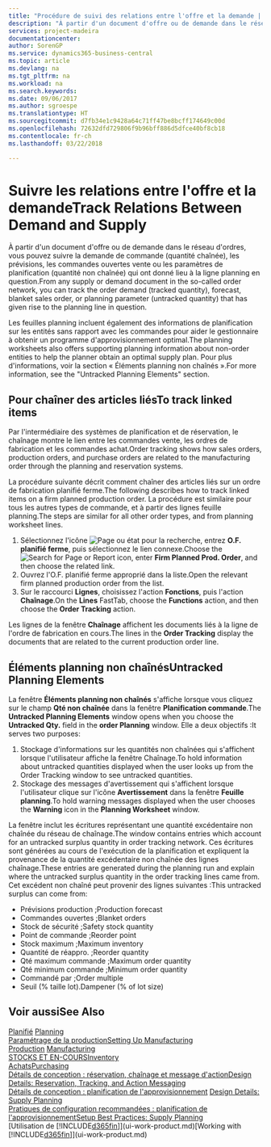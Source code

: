 ```yaml
---
title: "Procédure de suivi des relations entre l'offre et la demande | Microsoft Docs"
description: "À partir d'un document d'offre ou de demande dans le réseau d'ordres, vous pouvez suivre la demande de commande (quantité chaînée), les prévisions, les commandes ouvertes vente ou les paramètres de planification (quantité non chaînée) qui ont donné lieu à la ligne planning en question."
services: project-madeira
documentationcenter: 
author: SorenGP
ms.service: dynamics365-business-central
ms.topic: article
ms.devlang: na
ms.tgt_pltfrm: na
ms.workload: na
ms.search.keywords: 
ms.date: 09/06/2017
ms.author: sgroespe
ms.translationtype: HT
ms.sourcegitcommit: d7fb34e1c9428a64c71ff47be8bcff174649c00d
ms.openlocfilehash: 72632dfd729806f9b96bff886d5dfce40bf8cb18
ms.contentlocale: fr-ch
ms.lasthandoff: 03/22/2018

---
```

# <a name="track-relations-between-demand-and-supply"></a><span data-ttu-id="20e97-103">Suivre les relations entre l'offre et la demande</span><span class="sxs-lookup"><span data-stu-id="20e97-103">Track Relations Between Demand and Supply</span></span>
<span data-ttu-id="20e97-104">À partir d'un document d'offre ou de demande dans le réseau d'ordres, vous pouvez suivre la demande de commande (quantité chaînée), les prévisions, les commandes ouvertes vente ou les paramètres de planification (quantité non chaînée) qui ont donné lieu à la ligne planning en question.</span><span class="sxs-lookup"><span data-stu-id="20e97-104">From any supply or demand document in the so-called order network, you can track the order demand (tracked quantity), forecast, blanket sales order, or planning parameter (untracked quantity) that has given rise to the planning line in question.</span></span>

<span data-ttu-id="20e97-105">Les feuilles planning incluent également des informations de planification sur les entités sans rapport avec les commandes pour aider le gestionnaire à obtenir un programme d'approvisionnement optimal.</span><span class="sxs-lookup"><span data-stu-id="20e97-105">The planning worksheets also offers supporting planning information about non-order entities to help the planner obtain an optimal supply plan.</span></span> <span data-ttu-id="20e97-106">Pour plus d'informations, voir la section « Éléments planning non chaînés ».</span><span class="sxs-lookup"><span data-stu-id="20e97-106">For more information, see the "Untracked Planning Elements" section.</span></span>

## <a name="to-track-linked-items"></a><span data-ttu-id="20e97-107">Pour chaîner des articles liés</span><span class="sxs-lookup"><span data-stu-id="20e97-107">To track linked items</span></span>
<span data-ttu-id="20e97-108">Par l'intermédiaire des systèmes de planification et de réservation, le chaînage montre le lien entre les commandes vente, les ordres de fabrication et les commandes achat.</span><span class="sxs-lookup"><span data-stu-id="20e97-108">Order tracking shows how sales orders, production orders, and purchase orders are related to the manufacturing order through the planning and reservation systems.</span></span>

<span data-ttu-id="20e97-109">La procédure suivante décrit comment chaîner des articles liés sur un ordre de fabrication planifié ferme.</span><span class="sxs-lookup"><span data-stu-id="20e97-109">The following describes how to track linked items on a firm planned production order.</span></span> <span data-ttu-id="20e97-110">La procédure est similaire pour tous les autres types de commande, et à partir des lignes feuille planning.</span><span class="sxs-lookup"><span data-stu-id="20e97-110">The steps are similar for all other order types, and from planning worksheet lines.</span></span>

1. <span data-ttu-id="20e97-111">Sélectionnez l'icône ![Page ou état pour la recherche](media/ui-search/search_small.png "Page ou état pour la recherche"), entrez **O.F. planifié ferme**, puis sélectionnez le lien connexe.</span><span class="sxs-lookup"><span data-stu-id="20e97-111">Choose the ![Search for Page or Report](media/ui-search/search_small.png "Search for Page or Report icon") icon, enter **Firm Planned Prod. Order**, and then choose the related link.</span></span>
2. <span data-ttu-id="20e97-112">Ouvrez l'O.F. planifié ferme approprié dans la liste.</span><span class="sxs-lookup"><span data-stu-id="20e97-112">Open the relevant firm planned production order from the list.</span></span>
3. <span data-ttu-id="20e97-113">Sur le raccourci **Lignes**, choisissez l'action **Fonctions**, puis l'action **Chaînage**.</span><span class="sxs-lookup"><span data-stu-id="20e97-113">On the **Lines** FastTab, choose the **Functions** action, and then choose the **Order Tracking** action.</span></span>

<span data-ttu-id="20e97-114">Les lignes de la fenêtre **Chaînage** affichent les documents liés à la ligne de l'ordre de fabrication en cours.</span><span class="sxs-lookup"><span data-stu-id="20e97-114">The lines in the **Order Tracking** display the documents that are related to the current production order line.</span></span>

## <a name="untracked-planning-elements"></a><span data-ttu-id="20e97-115">Éléments planning non chaînés</span><span class="sxs-lookup"><span data-stu-id="20e97-115">Untracked Planning Elements</span></span>
<span data-ttu-id="20e97-116">La fenêtre **Éléments planning non chaînés** s'affiche lorsque vous cliquez sur le champ **Qté non chaînée** dans la fenêtre **Planification commande**.</span><span class="sxs-lookup"><span data-stu-id="20e97-116">The **Untracked Planning Elements** window opens when you choose the **Untracked Qty.** field in the **order Planning** window.</span></span> <span data-ttu-id="20e97-117">Elle a deux objectifs :</span><span class="sxs-lookup"><span data-stu-id="20e97-117">It serves two purposes:</span></span>

1. <span data-ttu-id="20e97-118">Stockage d'informations sur les quantités non chaînées qui s'affichent lorsque l'utilisateur affiche la fenêtre Chaînage.</span><span class="sxs-lookup"><span data-stu-id="20e97-118">To hold information about untracked quantities displayed when the user looks up from the Order Tracking window to see untracked quantities.</span></span>
2. <span data-ttu-id="20e97-119">Stockage des messages d'avertissement qui s'affichent lorsque l'utilisateur clique sur l'icône **Avertissement** dans la fenêtre **Feuille planning**.</span><span class="sxs-lookup"><span data-stu-id="20e97-119">To hold warning messages displayed when the user chooses the **Warning** icon in the **Planning Worksheet** window.</span></span>

<span data-ttu-id="20e97-120">La fenêtre inclut les écritures représentant une quantité excédentaire non chaînée du réseau de chaînage.</span><span class="sxs-lookup"><span data-stu-id="20e97-120">The window contains entries which account for an untracked surplus quantity in order tracking network.</span></span> <span data-ttu-id="20e97-121">Ces écritures sont générées au cours de l'exécution de la planification et expliquent la provenance de la quantité excédentaire non chaînée des lignes chaînage.</span><span class="sxs-lookup"><span data-stu-id="20e97-121">These entries are generated during the planning run and explain where the untracked surplus quantity in the order tracking lines came from.</span></span> <span data-ttu-id="20e97-122">Cet excédent non chaîné peut provenir des lignes suivantes :</span><span class="sxs-lookup"><span data-stu-id="20e97-122">This untracked surplus can come from:</span></span>

- <span data-ttu-id="20e97-123">Prévisions production ;</span><span class="sxs-lookup"><span data-stu-id="20e97-123">Production forecast</span></span>
- <span data-ttu-id="20e97-124">Commandes ouvertes ;</span><span class="sxs-lookup"><span data-stu-id="20e97-124">Blanket orders</span></span>
- <span data-ttu-id="20e97-125">Stock de sécurité ;</span><span class="sxs-lookup"><span data-stu-id="20e97-125">Safety stock quantity</span></span>
- <span data-ttu-id="20e97-126">Point de commande ;</span><span class="sxs-lookup"><span data-stu-id="20e97-126">Reorder point</span></span>
- <span data-ttu-id="20e97-127">Stock maximum ;</span><span class="sxs-lookup"><span data-stu-id="20e97-127">Maximum inventory</span></span>
- <span data-ttu-id="20e97-128">Quantité de réappro. ;</span><span class="sxs-lookup"><span data-stu-id="20e97-128">Reorder quantity</span></span>
- <span data-ttu-id="20e97-129">Qté maximum commande ;</span><span class="sxs-lookup"><span data-stu-id="20e97-129">Maximum order quantity</span></span>
- <span data-ttu-id="20e97-130">Qté minimum commande ;</span><span class="sxs-lookup"><span data-stu-id="20e97-130">Minimum order quantity</span></span>
- <span data-ttu-id="20e97-131">Commandé par ;</span><span class="sxs-lookup"><span data-stu-id="20e97-131">Order multiple</span></span>
- <span data-ttu-id="20e97-132">Seuil (% taille lot).</span><span class="sxs-lookup"><span data-stu-id="20e97-132">Dampener (% of lot size)</span></span>

## <a name="see-also"></a><span data-ttu-id="20e97-133">Voir aussi</span><span class="sxs-lookup"><span data-stu-id="20e97-133">See Also</span></span>  
<span data-ttu-id="20e97-134">[Planifié](production-planning.md) </span><span class="sxs-lookup"><span data-stu-id="20e97-134">[Planning](production-planning.md) </span></span>  
[<span data-ttu-id="20e97-135">Paramétrage de la production</span><span class="sxs-lookup"><span data-stu-id="20e97-135">Setting Up Manufacturing</span></span>](production-configure-production-processes.md)  
<span data-ttu-id="20e97-136">[Production](production-manage-manufacturing.md)  </span><span class="sxs-lookup"><span data-stu-id="20e97-136">[Manufacturing](production-manage-manufacturing.md)  </span></span>  
[<span data-ttu-id="20e97-137">STOCKS ET EN-COURS</span><span class="sxs-lookup"><span data-stu-id="20e97-137">Inventory</span></span>](inventory-manage-inventory.md)  
[<span data-ttu-id="20e97-138">Achats</span><span class="sxs-lookup"><span data-stu-id="20e97-138">Purchasing</span></span>](purchasing-manage-purchasing.md)  
[<span data-ttu-id="20e97-139">Détails de conception : réservation, chaînage et message d'action</span><span class="sxs-lookup"><span data-stu-id="20e97-139">Design Details: Reservation, Tracking, and Action Messaging</span></span>](design-details-reservation-order-tracking-and-action-messaging.md)  
<span data-ttu-id="20e97-140">[Détails de conception : planification de l'approvisionnement](design-details-supply-planning.md) </span><span class="sxs-lookup"><span data-stu-id="20e97-140">[Design Details: Supply Planning](design-details-supply-planning.md) </span></span>  
[<span data-ttu-id="20e97-141">Pratiques de configuration recommandées : planification de l'approvisionnement</span><span class="sxs-lookup"><span data-stu-id="20e97-141">Setup Best Practices: Supply Planning</span></span>](setup-best-practices-supply-planning.md)  
<span data-ttu-id="20e97-142">[Utilisation de [!INCLUDE[d365fin](includes/d365fin_md.md)]](ui-work-product.md)</span><span class="sxs-lookup"><span data-stu-id="20e97-142">[Working with [!INCLUDE[d365fin](includes/d365fin_md.md)]](ui-work-product.md)</span></span>

